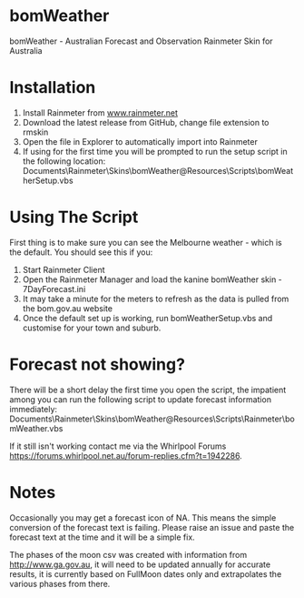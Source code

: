 # bomWeather

bomWeather - Australian Forecast and Observation Rainmeter Skin for Australia

Installation
============
1) Install Rainmeter from www.rainmeter.net
2) Download the latest release from GitHub, change file extension to rmskin
3) Open the file in Explorer to automatically import into Rainmeter
4) If using for the first time you will be prompted to run the setup script in the following location:
       Documents\Rainmeter\Skins\bomWeather\@Resources\Scripts\bomWeatherSetup.vbs

Using The Script
================
First thing is to make sure you can see the Melbourne weather - which is the default. You should see this if you:

1) Start Rainmeter Client
2) Open the Rainmeter Manager and load the kanine bomWeather skin - 7DayForecast.ini
3) It may take a minute for the meters to refresh as the data is pulled from the bom.gov.au website
4) Once the default set up is working, run bomWeatherSetup.vbs and customise for your town and suburb.

Forecast not showing?
=====================
There will be a short delay the first time you open the script, the impatient among you can run the following script to update forecast information immediately:
        Documents\Rainmeter\Skins\bomWeather\@Resources\Scripts\Rainmeter\bomWeather.vbs

If it still isn't working contact me via the Whirlpool Forums https://forums.whirlpool.net.au/forum-replies.cfm?t=1942286.

Notes
=====
Occasionally you may get a forecast icon of NA. This means the simple conversion of the forecast text is failing. Please raise an issue and paste the forecast text at the time and it will be a simple fix.

The phases of the moon csv was created with information from http://www.ga.gov.au, it will need to be updated annually for accurate results, it is currently based on FullMoon dates only and extrapolates the various phases from there.
